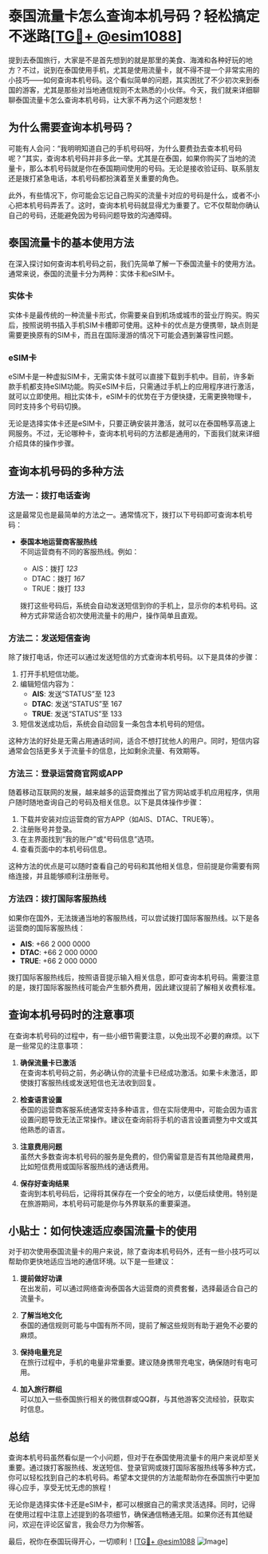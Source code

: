 # 泰国流量卡怎么查询本机号码？轻松搞定不迷路[[TG💪+ @esim1088](https://t.me/s/esim1088)]

提到去泰国旅行，大家是不是首先想到的就是那里的美食、海滩和各种好玩的地方？不过，说到在泰国使用手机，尤其是使用流量卡，就不得不提一个非常实用的小技巧——如何查询本机号码。这个看似简单的问题，其实困扰了不少初次来到泰国的游客，尤其是那些对当地通信规则不太熟悉的小伙伴。今天，我们就来详细聊聊泰国流量卡怎么查询本机号码，让大家不再为这个问题发愁！

## 为什么需要查询本机号码？

可能有人会问：“我明明知道自己的手机号码呀，为什么要费劲去查本机号码呢？”其实，查询本机号码并非多此一举。尤其是在泰国，如果你购买了当地的流量卡，那么本机号码就是你在泰国期间使用的号码。无论是接收验证码、联系朋友还是拨打紧急电话，本机号码都扮演着至关重要的角色。

此外，有些情况下，你可能会忘记自己购买的流量卡对应的号码是什么，或者不小心把本机号码弄丢了。这时，查询本机号码就显得尤为重要了。它不仅帮助你确认自己的号码，还能避免因为号码问题导致的沟通障碍。

## 泰国流量卡的基本使用方法

在深入探讨如何查询本机号码之前，我们先简单了解一下泰国流量卡的使用方法。通常来说，泰国的流量卡分为两种：实体卡和eSIM卡。

### 实体卡

实体卡是最传统的一种流量卡形式，你需要亲自到机场或城市的营业厅购买。购买后，按照说明书插入手机SIM卡槽即可使用。这种卡的优点是方便携带，缺点则是需要更换原有的SIM卡，而且在国际漫游的情况下可能会遇到兼容性问题。

### eSIM卡

eSIM卡是一种虚拟SIM卡，无需实体卡就可以直接下载到手机中。目前，许多新款手机都支持eSIM功能。购买eSIM卡后，只需通过手机上的应用程序进行激活，就可以立即使用。相比实体卡，eSIM卡的优势在于方便快捷，无需更换物理卡，同时支持多个号码切换。

无论是选择实体卡还是eSIM卡，只要正确安装并激活，就可以在泰国畅享高速上网服务。不过，无论哪种卡，查询本机号码的方法都是通用的，下面我们就来详细介绍具体的操作步骤。

## 查询本机号码的多种方法

### 方法一：拨打电话查询

这是最常见也是最简单的方法之一。通常情况下，拨打以下号码即可查询本机号码：

- **泰国本地运营商客服热线**  
  不同运营商有不同的客服热线。例如：
  - AIS：拨打 *123*
  - DTAC：拨打 *167*
  - TRUE：拨打 *133*

  拨打这些号码后，系统会自动发送短信到你的手机上，显示你的本机号码。这种方式非常适合初次使用流量卡的用户，操作简单且直观。

### 方法二：发送短信查询

除了拨打电话，你还可以通过发送短信的方式查询本机号码。以下是具体的步骤：

1. 打开手机短信功能。
2. 编辑短信内容为：  
   - **AIS**: 发送“STATUS”至 123  
   - **DTAC**: 发送“STATUS”至 167  
   - **TRUE**: 发送“STATUS”至 133  
3. 短信发送成功后，系统会自动回复一条包含本机号码的短信。

这种方法的好处是无需占用通话时间，适合不想打扰他人的用户。同时，短信内容通常会包括更多关于流量卡的信息，比如剩余流量、有效期等。

### 方法三：登录运营商官网或APP

随着移动互联网的发展，越来越多的运营商推出了官方网站或手机应用程序，供用户随时随地查询自己的号码及相关信息。以下是具体操作步骤：

1. 下载并安装对应运营商的官方APP（如AIS、DTAC、TRUE等）。
2. 注册账号并登录。
3. 在主界面找到“我的账户”或“号码信息”选项。
4. 查看页面中的本机号码信息。

这种方法的优点是可以随时查看自己的号码和其他相关信息，但前提是你需要有网络连接，并且能够顺利注册账号。

### 方法四：拨打国际客服热线

如果你在国外，无法拨通当地的客服热线，可以尝试拨打国际客服热线。以下是各运营商的国际客服热线：

- **AIS**: +66 2 000 0000  
- **DTAC**: +66 2 000 0000  
- **TRUE**: +66 2 000 0000  

拨打国际客服热线后，按照语音提示输入相关信息，即可查询本机号码。需要注意的是，拨打国际客服热线可能会产生额外费用，因此建议提前了解相关收费标准。

## 查询本机号码时的注意事项

在查询本机号码的过程中，有一些小细节需要注意，以免出现不必要的麻烦。以下是一些常见的注意事项：

1. **确保流量卡已激活**  
   在查询本机号码之前，务必确认你的流量卡已经成功激活。如果卡未激活，即使拨打客服热线或发送短信也无法收到回复。

2. **检查语言设置**  
   泰国的运营商客服系统通常支持多种语言，但在实际使用中，可能会因为语言设置问题导致无法正常操作。建议在查询前将手机的语言设置调整为中文或其他熟悉的语言。

3. **注意费用问题**  
   虽然大多数查询本机号码的服务是免费的，但仍需留意是否有其他隐藏费用，比如短信费用或国际客服热线的通话费用。

4. **保存好查询结果**  
   查询到本机号码后，记得将其保存在一个安全的地方，以便后续使用。特别是在旅游期间，本机号码可能是你与外界联系的重要渠道。

## 小贴士：如何快速适应泰国流量卡的使用

对于初次使用泰国流量卡的用户来说，除了查询本机号码外，还有一些小技巧可以帮助你更快地适应当地的通信环境。以下是一些建议：

1. **提前做好功课**  
   在出发前，可以通过网络查询泰国各大运营商的资费套餐，选择最适合自己的流量卡。

2. **了解当地文化**  
   泰国的通信规则可能与中国有所不同，提前了解这些规则有助于避免不必要的麻烦。

3. **保持电量充足**  
   在旅行过程中，手机的电量非常重要。建议随身携带充电宝，确保随时有电可用。

4. **加入旅行群组**  
   可以加入一些泰国旅行相关的微信群或QQ群，与其他游客交流经验，获取实时信息。

## 总结

查询本机号码虽然看似是一个小问题，但对于在泰国使用流量卡的用户来说却至关重要。通过拨打客服热线、发送短信、登录官网或拨打国际客服热线等多种方式，你可以轻松找到自己的本机号码。希望本文提供的方法能帮助你在泰国旅行中更加得心应手，享受无忧无虑的旅程！

无论你是选择实体卡还是eSIM卡，都可以根据自己的需求灵活选择。同时，记得在使用过程中注意上述提到的各项细节，确保通信畅通无阻。如果你还有其他疑问，欢迎在评论区留言，我会尽力为你解答。

最后，祝你在泰国玩得开心，一切顺利！[[TG💪+ @esim1088](https://t.me/s/esim1088) ![Image](https://i.postimg.cc/4NQfJmqS/Snipaste-2025-05-13-00-14-12.png)]